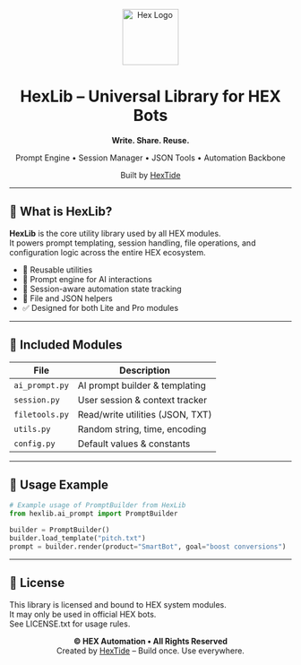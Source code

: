 
<p align="center">
  <img src="https://github.com/HexTide.png" width="100" alt="Hex Logo"/>
</p>

<h1 align="center">HexLib – Universal Library for HEX Bots</h1>
<p align="center"><strong>Write. Share. Reuse.</strong></p>
<p align="center">
Prompt Engine • Session Manager • JSON Tools • Automation Backbone
</p>
<p align="center">
Built by <a href="https://github.com/HexTide">HexTide</a>
</p>

---

## 🧠 What is HexLib?

**HexLib** is the core utility library used by all HEX modules.  
It powers prompt templating, session handling, file operations, and configuration logic across the entire HEX ecosystem.

- 🔁 Reusable utilities  
- 🧠 Prompt engine for AI interactions  
- 📄 Session-aware automation state tracking  
- 💾 File and JSON helpers  
- ✅ Designed for both Lite and Pro modules

---

## 📁 Included Modules

| File | Description |
|------|-------------|
| `ai_prompt.py` | AI prompt builder & templating |
| `session.py`   | User session & context tracker |
| `filetools.py` | Read/write utilities (JSON, TXT) |
| `utils.py`     | Random string, time, encoding |
| `config.py`    | Default values & constants |

---

## 🧪 Usage Example

```python
# Example usage of PromptBuilder from HexLib
from hexlib.ai_prompt import PromptBuilder

builder = PromptBuilder()
builder.load_template("pitch.txt")
prompt = builder.render(product="SmartBot", goal="boost conversions")
```

---

## 🔐 License

This library is licensed and bound to HEX system modules.  
It may only be used in official HEX bots.  
See LICENSE.txt for usage rules.

<p align="center">
  <strong>© HEX Automation • All Rights Reserved</strong><br/>
  Created by <a href="https://github.com/HexTide">HexTide</a> – Build once. Use everywhere.
</p>
